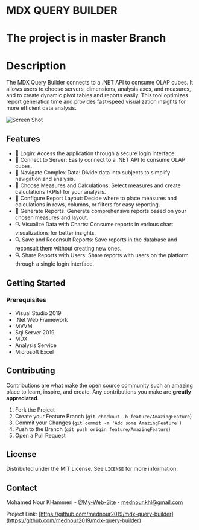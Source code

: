 # MDX QUERY BUILDER
# The project is in master Branch
# Description
The MDX Query Builder connects to a .NET API to consume OLAP cubes. It allows users to choose servers, dimensions, analysis axes, and measures, and to create dynamic pivot tables and reports easily. This tool optimizes report generation time and provides fast-speed visualization insights for more efficient data analysis.

![Screen Shot](https://prtfnour.vercel.app/images/portfolio/project6.JPG)

## Features

- 🧩 Login: Access the application through a secure login interface.
- 🧩 Connect to Server: Easily connect to a .NET API to consume OLAP cubes.
- 🧩 Navigate Complex Data: Divide data into subjects to simplify navigation and analysis.
- 🧩 Choose Measures and Calculations: Select measures and create calculations (KPIs) for your analysis.
- 🧩 Configure Report Layout: Decide where to place measures and calculations in rows, columns, or filters for easy reporting.
- 💾 Generate Reports: Generate comprehensive reports based on your chosen measures and layout.
- 🔍 Visualize Data with Charts: Consume reports in various chart visualizations for better insights.
-  🔍 Save and Reconsult Reports: Save reports in the database and reconsult them without creating new ones.
- 🔍 Share Reports with Users: Share reports with users on the platform through a single login interface.


## Getting Started

### Prerequisites

- Visual Studio 2019
- .Net Web Framework
- MVVM
- Sql Server 2019
- MDX
- Analysis Service
- Microsoft Excel

## Contributing

Contributions are what make the open source community such an amazing place to learn, inspire, and create. Any contributions you make are **greatly appreciated**.

1. Fork the Project
2. Create your Feature Branch (`git checkout -b feature/AmazingFeature`)
3. Commit your Changes (`git commit -m 'Add some AmazingFeature'`)
4. Push to the Branch (`git push origin feature/AmazingFeature`)
5. Open a Pull Request

## License

Distributed under the MIT License. See `LICENSE` for more information.

## Contact

Mohamed Nour KHammeri - [@My-Web-Site](https://prtfnour.vercel.app) - mednour.khl@gmail.com

Project Link: [https://github.com/mednour2019/mdx-query-builder](https://github.com/mednour2019/mdx-query-builder)

